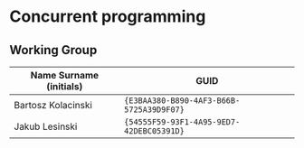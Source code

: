 ﻿# Concurrent programming

## Working Group

| Name Surname (initials) | GUID                                     |
| ----------------------- | ---------------------------------------- |
| Bartosz Kolacinski      | `{E3BAA380-B890-4AF3-B66B-5725A39D9F07}` |
| Jakub Lesinski          | `{54555F59-93F1-4A95-9ED7-42DEBC05391D}` |
